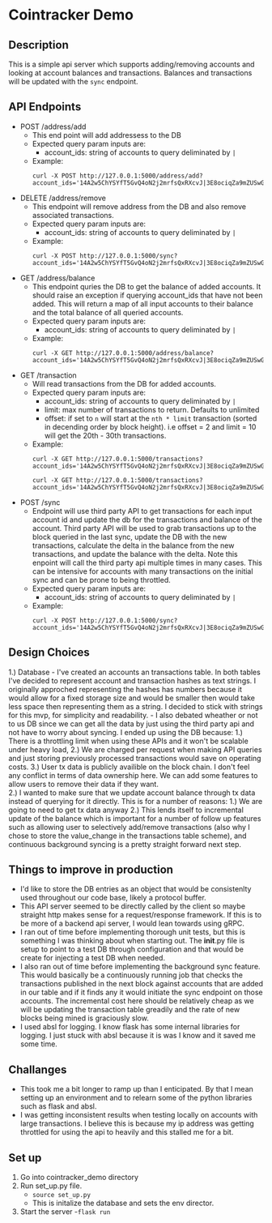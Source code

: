 # Cointracker Demo


## Description
This is a simple api server which supports adding/removing accounts and looking at account balances and transactions. Balances and transactions will be updated with the `sync` endpoint.

## API Endpoints
- POST /address/add
	- This end point will add addressess to the DB
	- Expected query param inputs are:
		- account_ids: string of accounts to query deliminated by `|`
	- Example:
		```
		curl -X POST http://127.0.0.1:5000/address/add?account_ids='14A2w5ChYSYfT5GvQ4oN2j2mrfsQxRXcvJ|3E8ociqZa9mZUSwGdSmAEMAoAxBK3FNDcd
		```
- DELETE /address/remove
	- This endpoint will remove address from the DB and also remove associated transactions.
	- Expected query param inputs are:
		- account_ids: string of accounts to query deliminated by `|`
	- Example:
		```
		curl -X POST http://127.0.0.1:5000/sync?account_ids='14A2w5ChYSYfT5GvQ4oN2j2mrfsQxRXcvJ|3E8ociqZa9mZUSwGdSmAEMAoAxBK3FNDcd
		```
- GET /address/balance
	- This endpoint quries the DB to get the balance of added accounts. It should raise an exception if querying account_ids that have not been added. This will return a map of all input accounts to their balance and the total balance of all queried accounts.
	- Expected query param inputs are:
		- account_ids: string of accounts to query deliminated by `|`
	- Example:
		```
		curl -X GET http://127.0.0.1:5000/address/balance?account_ids='14A2w5ChYSYfT5GvQ4oN2j2mrfsQxRXcvJ|3E8ociqZa9mZUSwGdSmAEMAoAxBK3FNDcd
		```
- GET /transaction
	- Will read transactions from the DB for added accounts. 
	- Expected query param inputs are:
		- account_ids: string of accounts to query deliminated by `|`
		- limit: max number of transactions to return. Defaults to unlimited
		- offset: if set to `n` will start at the `nth * limit` transaction (sorted in decending order by block height). i.e offset = 2 and limit = 10 will get the 20th - 30th transactions.
	- Example:
		```
		curl -X GET http://127.0.0.1:5000/transactions?account_ids='14A2w5ChYSYfT5GvQ4oN2j2mrfsQxRXcvJ|3E8ociqZa9mZUSwGdSmAEMAoAxBK3FNDcd'

		curl -X GET http://127.0.0.1:5000/transactions?account_ids='14A2w5ChYSYfT5GvQ4oN2j2mrfsQxRXcvJ|3E8ociqZa9mZUSwGdSmAEMAoAxBK3FNDcd&limit=10&offset=2'
		```
- POST /sync
	- Endpoint will use third party API to get transactions for each input account id and update the db for the transactions and balance of the account. Third party API will be used to grab transactions up to the block queried in the last sync, update the DB with the new transactions, calculate the delta in the balance from the new transactions, and update the balance with the delta. Note this enpoint will call the third party api multiple times in many cases. This can be intensive for accounts with many transactions on the initial sync and can be prone to being throttled.
	- Expected query param inputs are:
		- account_ids: string of accounts to query deliminated by `|`
	- Example:
		```
		curl -X POST http://127.0.0.1:5000/sync?account_ids='14A2w5ChYSYfT5GvQ4oN2j2mrfsQxRXcvJ|3E8ociqZa9mZUSwGdSmAEMAoAxBK3FNDcd'
		```

## Design Choices
1.) Database 
	- I've created an accounts an transactions table. In both tables I've decided to represent account and transaction hashes as text strings. I originally approched representing the hashes has numbers because it would allow for a fixed storage size and would be smaller then would take less space then representing them as a string. I decided to stick with strings for this mvp, for simplicity and readability.
	- I also debated wheather or not to us DB since we can get all the data by just using the third party api and not have to worry about syncing. I ended up using the DB because:
		1.) There is a throttling limit when using these APIs and it won't be scalable under heavy load, 
		2.) We are charged per request when making API queries and just storing previously processed transactions would save on operating costs.
		3.) User tx data is publicly availible on the block chain. I don't feel any conflict in terms of data ownership here. We can add some features to allow users to remove their data if they want. 		
2.) I wanted to make sure that we update account balance through tx data instead of querying for it directly. This is for a number of reasons:
	1.) We are going to need to get tx data anyway
	2.) This lends itself to incremental update of the balance which is important for a number of follow up features such as allowing user to selectively add/remove transactions (also why I chose to store the value_change in the transactions table scheme), and continuous background syncing is a pretty straight forward next step. 


## Things to improve in production
- I'd like to store the DB entries as an object that would be consistenlty used throughout our code base, likely a protocol buffer. 
- This API server seemed to be directly called by the client so maybe straight http makes sense for a request/response framework. If this is to be more of a backend api server, I would lean towards using gRPC.
- I ran out of time before implementing thorough unit tests, but this is something I was thinking about when starting out. The __init__.py file is setup to point to a test DB through configuration and that would be create for injecting a test DB when needed.
- I also ran out of time before implementing the background sync feature. This would basically be a continuously running job that checks the transactions published in the next block against accounts that are added in our table and if it finds any it would initiate the sync endpoint on those accounts. The incremental cost here should be relatively cheap as we will be updating the transaction table greadily and the rate of new blocks being mined is graciously slow.
- I used absl for logging. I know flask has some internal libraries for logging. I just stuck with absl because it is was I know and it saved me some time.

## Challanges
- This took me a bit longer to ramp up than I enticipated. By that I mean setting up an environment and to relearn some of the python libraries such as flask and absl.
- I was getting inconsistent results when testing locally on accounts with large transactions. I believe this is because my ip address was getting throttled for using the api to heavily and this stalled me for a bit.


## Set up
1. Go into cointracker_demo directory
2. Run set_up.py file.
	- ```source set_up.py```
	- This is initalize the database and sets the env director.
3. Start the server
	-```flask run```


